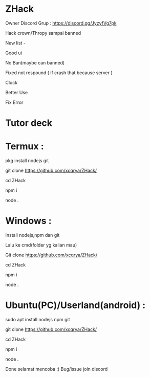 # ZHack
Owner Discord Grup : https://discord.gg/JyzyfVg7pk

Hack crown/Thropy sampai banned


New list -

Good ui

No Ban(maybe can banned)

Fixed not respound ( if crash that because server )

Clock

Better Use

Fix Error


# Tutor deck


# Termux :
pkg install nodejs git

git clone https://github.com/xcqrya/ZHack/

cd ZHack

npm i

node .



# Windows :
Install nodejs,npm dan git

Lalu ke cmd(folder yg kalian mau)

Git clone https://github.com/xcqrya/ZHack/

cd ZHack

npm i

node .



# Ubuntu(PC)/Userland(android) :

sudo apt install nodejs npm git

git clone https://github.com/xcqrya/ZHack/

cd ZHack

npm i

node .



Done selamat mencoba :)
Bug/issue join discord 